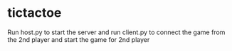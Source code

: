 # tictactoe
Run host.py to start the server and
run client.py to connect the game from the 2nd player and start the game for 2nd player
